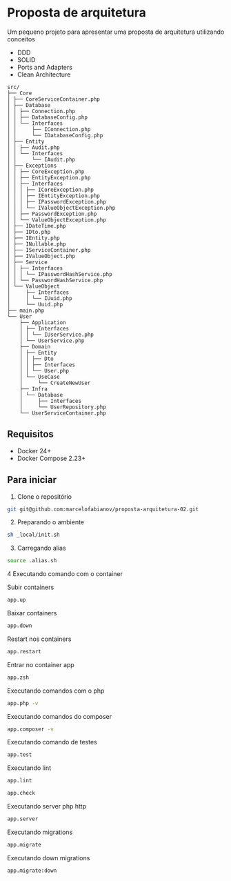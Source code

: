 # Proposta de arquitetura

Um pequeno projeto para apresentar uma proposta de arquitetura utilizando conceitos

- DDD
- SOLID
- Ports and Adapters
- Clean Architecture

```
src/
├── Core
│ ├── CoreServiceContainer.php
│ ├── Database
│ │ ├── Connection.php
│ │ ├── DatabaseConfig.php
│ │ └── Interfaces
│ │     ├── IConnection.php
│ │     └── IDatabaseConfig.php
│ ├── Entity
│ │ ├── Audit.php
│ │ └── Interfaces
│ │     └── IAudit.php
│ ├── Exceptions
│ │ ├── CoreException.php
│ │ ├── EntityException.php
│ │ ├── Interfaces
│ │ │ ├── ICoreException.php
│ │ │ ├── IEntityException.php
│ │ │ ├── IPasswordException.php
│ │ │ └── IValueObjectException.php
│ │ ├── PasswordException.php
│ │ └── ValueObjectException.php
│ ├── IDateTime.php
│ ├── IDto.php
│ ├── IEntity.php
│ ├── INullable.php
│ ├── IServiceContainer.php
│ ├── IValueObject.php
│ ├── Service
│ │ ├── Interfaces
│ │ │ └── IPasswordHashService.php
│ │ └── PasswordHashService.php
│ └── ValueObject
│     ├── Interfaces
│     │ └── IUuid.php
│     └── Uuid.php
├── main.php
└── User
    ├── Application
    │ ├── Interfaces
    │ │ └── IUserService.php
    │ └── UserService.php
    ├── Domain
    │ ├── Entity
    │ │ ├── Dto
    │ │ ├── Interfaces
    │ │ └── User.php
    │ └── UseCase
    │     └── CreateNewUser
    ├── Infra
    │ └── Database
    │     ├── Interfaces
    │     └── UserRepository.php
    └── UserServiceContainer.php

```

## Requisitos

- Docker 24+
- Docker Compose 2.23+

## Para iniciar

1. Clone o repositório

```bash
git git@github.com:marcelofabianov/proposta-arquitetura-02.git
```

2. Preparando o ambiente

```bash
sh _local/init.sh
```
3. Carregando alias

```bash
source .alias.sh
```

4 Executando comando com o container

Subir containers
```bash
app.up
```

Baixar containers
```bash
app.down
```

Restart nos containers
```bash
app.restart
```

Entrar no container app
```bash
app.zsh
```

Executando comandos com o php
```bash
app.php -v
```

Executando comandos do composer
```bash
app.composer -v
```

Executando comando de testes
```bash
app.test
```

Executando lint
```bash
app.lint
```
```bash
app.check
```

Executando server php http
```bash
app.server
```
Executando migrations
```bash
app.migrate
```

Executando down migrations

```bash
app.migrate:down
```
